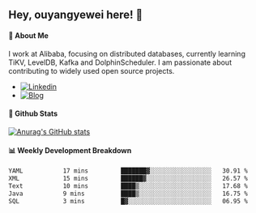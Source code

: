 ## Hey, ouyangyewei here! :wave:

#### :rocket: About Me
I work at Alibaba, focusing on distributed databases, currently learning TiKV, LevelDB, Kafka and DolphinScheduler. I am passionate about contributing to widely used open source projects.

- [![Linkedin](https://img.shields.io/badge/LinkedIn-ouyangyewei-blue)](https://www.linkedin.com/in/ouyangyewei/)
- [![Blog](https://img.shields.io/badge/Blog-yeweiouyang-orange)](https://blog.csdn.net/yeweiouyang)

#### :star2: Github Stats
[![Anurag's GitHub stats](https://github-readme-stats.vercel.app/api?username=ouyangyewei&show_icons=true&cache_seconds=3600&theme=tokyonight)](https://github.com/anuraghazra/github-readme-stats)

#### :bar_chart: Weekly Development Breakdown
<!--START_SECTION:waka-->

```txt
YAML           17 mins         ███████▓░░░░░░░░░░░░░░░░░   30.91 %
XML            15 mins         ██████▓░░░░░░░░░░░░░░░░░░   26.57 %
Text           10 mins         ████▒░░░░░░░░░░░░░░░░░░░░   17.68 %
Java           9 mins          ████▒░░░░░░░░░░░░░░░░░░░░   16.75 %
SQL            3 mins          █▓░░░░░░░░░░░░░░░░░░░░░░░   06.95 %
```

<!--END_SECTION:waka-->
